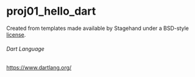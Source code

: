 # proj01_hello_dart
Created from templates made available by Stagehand under a BSD-style
[license](https://github.com/dart-lang/stagehand/blob/master/LICENSE). 

###### Dart Language
https://www.dartlang.org/

